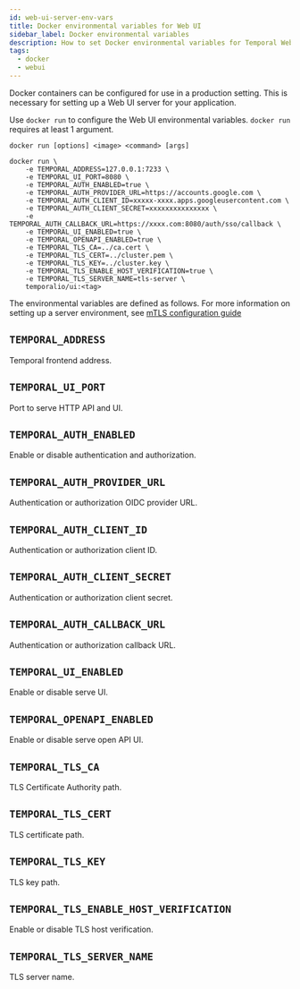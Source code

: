 ```yaml
---
id: web-ui-server-env-vars
title: Docker environmental variables for Web UI
sidebar_label: Docker environmental variables
description: How to set Docker environmental variables for Temporal Web UI.
tags:
  - docker
  - webui
---
```


Docker containers can be configured for use in a production setting.
This is necessary for setting up a Web UI server for your application.

Use `docker run` to configure the Web UI environmental variables.
`docker run` requires at least 1 argument.

`docker run [options] <image> <command> [args]`

```
docker run \
    -e TEMPORAL_ADDRESS=127.0.0.1:7233 \
    -e TEMPORAL_UI_PORT=8080 \
    -e TEMPORAL_AUTH_ENABLED=true \
    -e TEMPORAL_AUTH_PROVIDER_URL=https://accounts.google.com \
    -e TEMPORAL_AUTH_CLIENT_ID=xxxxx-xxxx.apps.googleusercontent.com \
    -e TEMPORAL_AUTH_CLIENT_SECRET=xxxxxxxxxxxxxxx \
    -e TEMPORAL_AUTH_CALLBACK_URL=https://xxxx.com:8080/auth/sso/callback \
    -e TEMPORAL_UI_ENABLED=true \
    -e TEMPORAL_OPENAPI_ENABLED=true \
    -e TEMPORAL_TLS_CA=../ca.cert \
    -e TEMPORAL_TLS_CERT=../cluster.pem \
    -e TEMPORAL_TLS_KEY=../cluster.key \
    -e TEMPORAL_TLS_ENABLE_HOST_VERIFICATION=true \
    -e TEMPORAL_TLS_SERVER_NAME=tls-server \
    temporalio/ui:<tag>
```

The environmental variables are defined as follows.
For more information on setting up a server environment, see [mTLS configuration guide](/typescript/security)

## `TEMPORAL_ADDRESS`

Temporal frontend address.

## `TEMPORAL_UI_PORT`

Port to serve HTTP API and UI.

## `TEMPORAL_AUTH_ENABLED`

Enable or disable authentication and authorization.

## `TEMPORAL_AUTH_PROVIDER_URL`

Authentication or authorization OIDC provider URL.

## `TEMPORAL_AUTH_CLIENT_ID`

Authentication or authorization client ID.

## `TEMPORAL_AUTH_CLIENT_SECRET`

Authentication or authorization client secret.

## `TEMPORAL_AUTH_CALLBACK_URL`

Authentication or authorization callback URL.

## `TEMPORAL_UI_ENABLED`

Enable or disable serve UI.

## `TEMPORAL_OPENAPI_ENABLED`

Enable or disable serve open API UI.

## `TEMPORAL_TLS_CA`

TLS Certificate Authority path.

## `TEMPORAL_TLS_CERT`

TLS certificate path.

## `TEMPORAL_TLS_KEY`

TLS key path.

## `TEMPORAL_TLS_ENABLE_HOST_VERIFICATION`

Enable or disable TLS host verification.

## `TEMPORAL_TLS_SERVER_NAME`

TLS server name.
